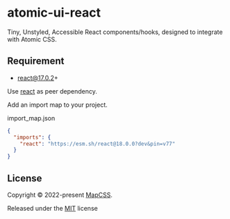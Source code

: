 # atomic-ui-react

Tiny, Unstyled, Accessible React components/hooks, designed to integrate with
Atomic CSS.

## Requirement

- react@17.0.2+

Use [react](https://github.com/facebook/react/) as peer dependency.

Add an import map to your project.

import_map.json

```json
{
  "imports": {
    "react": "https://esm.sh/react@18.0.0?dev&pin=v77"
  }
}
```

## License

Copyright © 2022-present [MapCSS](https://github.com/MapCSS).

Released under the [MIT](./LICENSE) license
